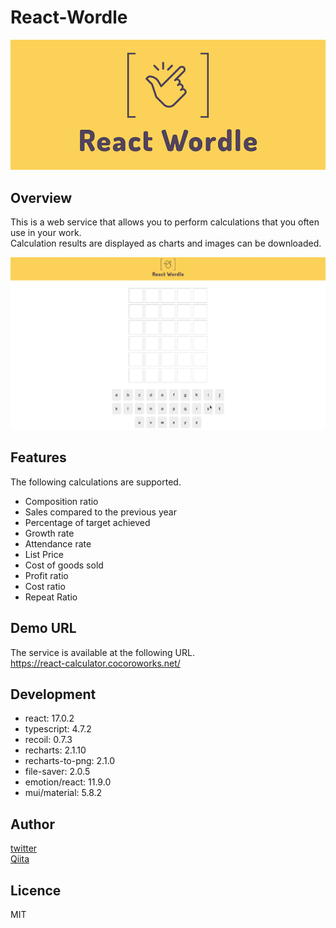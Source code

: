 # React-Wordle

![image](https://raw.githubusercontent.com/Naughty1029/React-Wordle/main/images/mainvisual.jpg)

## Overview
This is a web service that allows you to perform calculations that you often use in your work.  
Calculation results are displayed as charts and images can be downloaded.

![gif](https://raw.githubusercontent.com/Naughty1029/React-Wordle/main/images/explanation.gif)

## Features
The following calculations are supported.

- Composition ratio
- Sales compared to the previous year
- Percentage of target achieved
- Growth rate
- Attendance rate
- List Price
- Cost of goods sold
- Profit ratio
- Cost ratio
- Repeat Ratio

## Demo URL
The service is available at the following URL.  
https://react-calculator.cocoroworks.net/

## Development
- react: 17.0.2
- typescript: 4.7.2
- recoil: 0.7.3
- recharts: 2.1.10
- recharts-to-png: 2.1.0
- file-saver: 2.0.5
- emotion/react: 11.9.0
- mui/material: 5.8.2

## Author
[twitter](https://twitter.com/masa_and_so_on)  
[Qiita](https://qiita.com/Naughty1029)

## Licence
MIT
